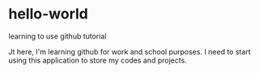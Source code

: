 # hello-world
learning to use github tutorial

Jt here, I'm learning github for work and school purposes. I need to start using this application to store my codes and projects. 
